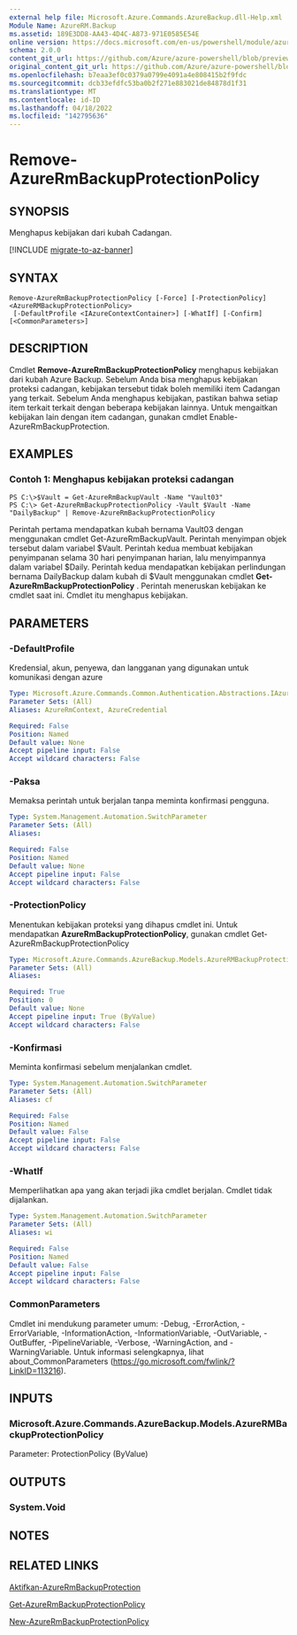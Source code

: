 ```yaml
---
external help file: Microsoft.Azure.Commands.AzureBackup.dll-Help.xml
Module Name: AzureRM.Backup
ms.assetid: 189E3DD8-AA43-4D4C-A873-971E0585E54E
online version: https://docs.microsoft.com/en-us/powershell/module/azurerm.backup/remove-azurermbackupprotectionpolicy
schema: 2.0.0
content_git_url: https://github.com/Azure/azure-powershell/blob/preview/src/ResourceManager/AzureBackup/Commands.AzureBackup/help/Remove-AzureRmBackupProtectionPolicy.md
original_content_git_url: https://github.com/Azure/azure-powershell/blob/preview/src/ResourceManager/AzureBackup/Commands.AzureBackup/help/Remove-AzureRmBackupProtectionPolicy.md
ms.openlocfilehash: b7eaa3ef0c0379a0799e4091a4e808415b2f9fdc
ms.sourcegitcommit: dcb33efdfc53ba0b2f271e883021de84878d1f31
ms.translationtype: MT
ms.contentlocale: id-ID
ms.lasthandoff: 04/18/2022
ms.locfileid: "142795636"
---
```

# Remove-AzureRmBackupProtectionPolicy

## SYNOPSIS
Menghapus kebijakan dari kubah Cadangan.

[!INCLUDE [migrate-to-az-banner](../../includes/migrate-to-az-banner.md)]

## SYNTAX

```
Remove-AzureRmBackupProtectionPolicy [-Force] [-ProtectionPolicy] <AzureRMBackupProtectionPolicy>
 [-DefaultProfile <IAzureContextContainer>] [-WhatIf] [-Confirm] [<CommonParameters>]
```

## DESCRIPTION
Cmdlet **Remove-AzureRmBackupProtectionPolicy** menghapus kebijakan dari kubah Azure Backup.
Sebelum Anda bisa menghapus kebijakan proteksi cadangan, kebijakan tersebut tidak boleh memiliki item Cadangan yang terkait.
Sebelum Anda menghapus kebijakan, pastikan bahwa setiap item terkait terkait dengan beberapa kebijakan lainnya.
Untuk mengaitkan kebijakan lain dengan item cadangan, gunakan cmdlet Enable-AzureRmBackupProtection.

## EXAMPLES

### Contoh 1: Menghapus kebijakan proteksi cadangan
```
PS C:\>$Vault = Get-AzureRmBackupVault -Name "Vault03"
PS C:\> Get-AzureRmBackupProtectionPolicy -Vault $Vault -Name "DailyBackup" | Remove-AzureRmBackupProtectionPolicy
```

Perintah pertama mendapatkan kubah bernama Vault03 dengan menggunakan cmdlet Get-AzureRmBackupVault.
Perintah menyimpan objek tersebut dalam variabel $Vault.
Perintah kedua membuat kebijakan penyimpanan selama 30 hari penyimpanan harian, lalu menyimpannya dalam variabel $Daily.
Perintah kedua mendapatkan kebijakan perlindungan bernama DailyBackup dalam kubah di $Vault menggunakan cmdlet **Get-AzureRmBackupProtectionPolicy** .
Perintah meneruskan kebijakan ke cmdlet saat ini.
Cmdlet itu menghapus kebijakan.

## PARAMETERS

### -DefaultProfile
Kredensial, akun, penyewa, dan langganan yang digunakan untuk komunikasi dengan azure

```yaml
Type: Microsoft.Azure.Commands.Common.Authentication.Abstractions.IAzureContextContainer
Parameter Sets: (All)
Aliases: AzureRmContext, AzureCredential

Required: False
Position: Named
Default value: None
Accept pipeline input: False
Accept wildcard characters: False
```

### -Paksa
Memaksa perintah untuk berjalan tanpa meminta konfirmasi pengguna.

```yaml
Type: System.Management.Automation.SwitchParameter
Parameter Sets: (All)
Aliases:

Required: False
Position: Named
Default value: None
Accept pipeline input: False
Accept wildcard characters: False
```

### -ProtectionPolicy
Menentukan kebijakan proteksi yang dihapus cmdlet ini.
Untuk mendapatkan **AzureRmBackupProtectionPolicy**, gunakan cmdlet Get-AzureRmBackupProtectionPolicy

```yaml
Type: Microsoft.Azure.Commands.AzureBackup.Models.AzureRMBackupProtectionPolicy
Parameter Sets: (All)
Aliases:

Required: True
Position: 0
Default value: None
Accept pipeline input: True (ByValue)
Accept wildcard characters: False
```

### -Konfirmasi
Meminta konfirmasi sebelum menjalankan cmdlet.

```yaml
Type: System.Management.Automation.SwitchParameter
Parameter Sets: (All)
Aliases: cf

Required: False
Position: Named
Default value: False
Accept pipeline input: False
Accept wildcard characters: False
```

### -WhatIf
Memperlihatkan apa yang akan terjadi jika cmdlet berjalan.
Cmdlet tidak dijalankan.

```yaml
Type: System.Management.Automation.SwitchParameter
Parameter Sets: (All)
Aliases: wi

Required: False
Position: Named
Default value: False
Accept pipeline input: False
Accept wildcard characters: False
```

### CommonParameters
Cmdlet ini mendukung parameter umum: -Debug, -ErrorAction, -ErrorVariable, -InformationAction, -InformationVariable, -OutVariable, -OutBuffer, -PipelineVariable, -Verbose, -WarningAction, and -WarningVariable. Untuk informasi selengkapnya, lihat about_CommonParameters (https://go.microsoft.com/fwlink/?LinkID=113216).

## INPUTS

### Microsoft.Azure.Commands.AzureBackup.Models.AzureRMBackupProtectionPolicy
Parameter: ProtectionPolicy (ByValue)

## OUTPUTS

### System.Void

## NOTES

## RELATED LINKS

[Aktifkan-AzureRmBackupProtection](./Enable-AzureRmBackupProtection.md)

[Get-AzureRmBackupProtectionPolicy](./Get-AzureRmBackupProtectionPolicy.md)

[New-AzureRmBackupProtectionPolicy](./New-AzureRmBackupProtectionPolicy.md)


